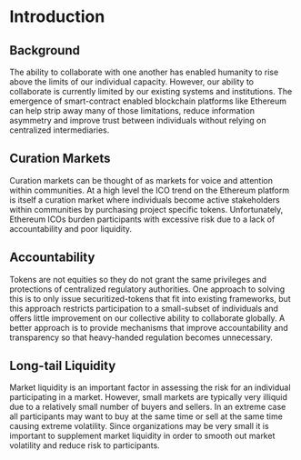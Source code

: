 # Introduction

## Background

The ability to collaborate with one another has enabled humanity to rise above the limits of our individual capacity. However, our ability to collaborate is currently limited by our existing systems and institutions. The emergence of smart-contract enabled blockchain platforms like Ethereum can help strip away many of those limitations, reduce information asymmetry and improve trust between individuals without relying on centralized intermediaries.

## Curation Markets

Curation markets can be thought of as markets for voice and attention within communities. At a high level the ICO trend on the Ethereum platform is itself a curation market where individuals become active stakeholders within communities by purchasing project specific tokens. Unfortunately, Ethereum ICOs burden participants with excessive risk due to a lack of accountability and poor liquidity.

## Accountability

Tokens are not equities so they do not grant the same privileges and protections of centralized regulatory authorities. One approach to solving this is to only issue securitized-tokens that fit into existing frameworks, but this approach restricts participation to a small-subset of individuals and offers little improvement on our collective ability to collaborate globally. A better approach is to provide mechanisms that improve accountability and transparency so that heavy-handed regulation becomes unnecessary.

## Long-tail Liquidity

Market liquidity is an important factor in assessing the risk for an individual participating in a market. However, small markets are typically very illiquid due to a relatively small number of buyers and sellers. In an extreme case all participants may want to buy at the same time or sell at the same time causing extreme volatility. Since organizations may be very small it is important to supplement market liquidity in order to smooth out market volatility and reduce risk to participants.


